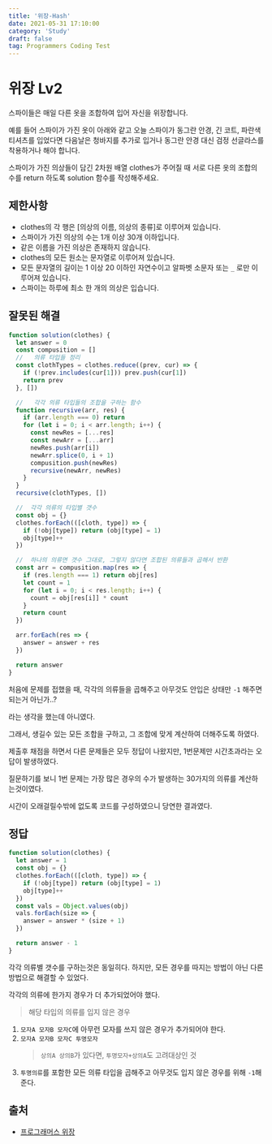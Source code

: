 ```yaml
---
title: '위장-Hash'
date: 2021-05-31 17:10:00
category: 'Study'
draft: false
tag: Programmers Coding Test
---
```


# 위장 Lv2

스파이들은 매일 다른 옷을 조합하여 입어 자신을 위장합니다.

예를 들어 스파이가 가진 옷이 아래와 같고 오늘 스파이가 동그란 안경, 긴 코트, 파란색 티셔츠를 입었다면 다음날은 청바지를 추가로 입거나 동그란 안경 대신 검정 선글라스를 착용하거나 해야 합니다.

스파이가 가진 의상들이 담긴 2차원 배열 clothes가 주어질 때 서로 다른 옷의 조합의 수를 return 하도록 solution 함수를 작성해주세요.

## 제한사항

- clothes의 각 행은 [의상의 이름, 의상의 종류]로 이루어져 있습니다.
- 스파이가 가진 의상의 수는 1개 이상 30개 이하입니다.
- 같은 이름을 가진 의상은 존재하지 않습니다.
- clothes의 모든 원소는 문자열로 이루어져 있습니다.
- 모든 문자열의 길이는 1 이상 20 이하인 자연수이고 알파벳 소문자 또는 `_` 로만 이루어져 있습니다.
- 스파이는 하루에 최소 한 개의 의상은 입습니다.

## 잘못된 해결

```js
function solution(clothes) {
  let answer = 0
  const compusition = []
  //   의류 타입들 정리
  const clothTypes = clothes.reduce((prev, cur) => {
    if (!prev.includes(cur[1])) prev.push(cur[1])
    return prev
  }, [])

  //   각각 의류 타입들의 조합을 구하는 함수
  function recursive(arr, res) {
    if (arr.length === 0) return
    for (let i = 0; i < arr.length; i++) {
      const newRes = [...res]
      const newArr = [...arr]
      newRes.push(arr[i])
      newArr.splice(0, i + 1)
      compusition.push(newRes)
      recursive(newArr, newRes)
    }
  }
  recursive(clothTypes, [])

  //  각각 의류의 타입별 갯수
  const obj = {}
  clothes.forEach(([cloth, type]) => {
    if (!obj[type]) return (obj[type] = 1)
    obj[type]++
  })

  //  하나의 의류면 갯수 그대로, 그렇지 않다면 조합된 의류들과 곱해서 반환
  const arr = compusition.map(res => {
    if (res.length === 1) return obj[res]
    let count = 1
    for (let i = 0; i < res.length; i++) {
      count = obj[res[i]] * count
    }
    return count
  })

  arr.forEach(res => {
    answer = answer + res
  })

  return answer
}
```

처음에 문제를 접했을 때, 각각의 의류들을 곱해주고 아무것도 안입은 상태만 `-1` 해주면 되는거 아닌가..?

라는 생각을 했는데 아니였다.

그래서, 생길수 있는 모든 조합을 구하고, 그 조합에 맞게 계산하여 더해주도록 하였다.

제출후 채점을 하면서 다른 문제들은 모두 정답이 나왔지만, 1번문제만 시간초과라는 오답이 발생하였다.

질문하기를 보니 1번 문제는 가장 많은 경우의 수가 발생하는 30가지의 의류를 계산하는것이였다.

시간이 오래걸릴수밖에 없도록 코드를 구성하였으니 당연한 결과였다.

## 정답

```js
function solution(clothes) {
  let answer = 1
  const obj = {}
  clothes.forEach(([cloth, type]) => {
    if (!obj[type]) return (obj[type] = 1)
    obj[type]++
  })
  const vals = Object.values(obj)
  vals.forEach(size => {
    answer = answer * (size + 1)
  })

  return answer - 1
}
```

각각 의류별 갯수를 구하는것은 동일히다. 하지만, 모든 경우를 따지는 방법이 아닌 다른 방법으로 해결할 수 있었다.

각각의 의류에 한가지 경우가 더 추가되었어야 했다.

> 해당 타입의 의류를 입지 않은 경우

1. `모자A 모자B 모자C`에 아무런 모자를 쓰지 않은 경우가 추가되어야 한다.
2. `모자A 모자B 모자C 투명모자`
   > `상의A 상의B`가 있다면, `투명모자+상의A`도 고려대상인 것
3. `투명의류`를 포함한 모든 의류 타입을 곱해주고 아무것도 입지 않은 경우를 위해 `-1`해준다.

## 출처

- [프로그래머스 위장](https://programmers.co.kr/learn/courses/30/lessons/42578?language=javascript)
